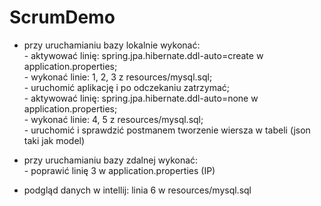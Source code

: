 # ScrumDemo
* przy uruchamianiu bazy lokalnie wykonać:<br>\- aktywować linię: spring.jpa.hibernate.ddl-auto=create w application.properties;<br>\- wykonać linie: 1, 2, 3 z resources/mysql.sql;<br>\- uruchomić aplikację i po odczekaniu zatrzymać;<br>\- aktywować linię: spring.jpa.hibernate.ddl-auto=none w application.properties;<br>\- wykonać linie: 4, 5 z resources/mysql.sql;<br>\- uruchomić i sprawdzić postmanem tworzenie wiersza w tabeli (json taki jak model)

* przy uruchamianiu bazy zdalnej wykonać:<br>\- poprawić linię 3 w application.properties (IP)

* podgląd danych w intellij: linia 6 w resources/mysql.sql
